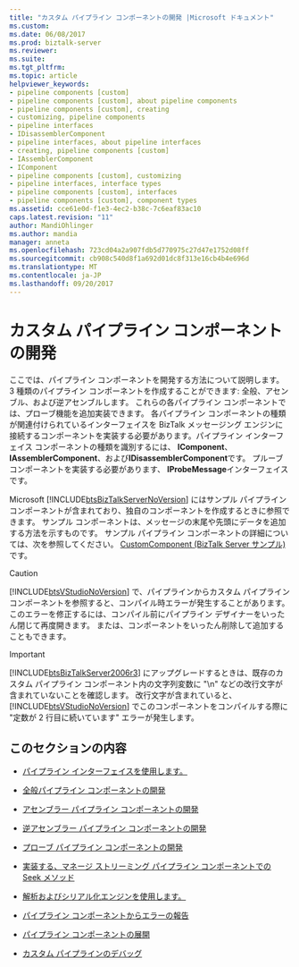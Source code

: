 ```yaml
---
title: "カスタム パイプライン コンポーネントの開発 |Microsoft ドキュメント"
ms.custom: 
ms.date: 06/08/2017
ms.prod: biztalk-server
ms.reviewer: 
ms.suite: 
ms.tgt_pltfrm: 
ms.topic: article
helpviewer_keywords:
- pipeline components [custom]
- pipeline components [custom], about pipeline components
- pipeline components [custom], creating
- customizing, pipeline components
- pipeline interfaces
- IDisassemblerComponent
- pipeline interfaces, about pipeline interfaces
- creating, pipeline components [custom]
- IAssemblerComponent
- IComponent
- pipeline components [custom], customizing
- pipeline interfaces, interface types
- pipeline components [custom], interfaces
- pipeline components [custom], component types
ms.assetid: cce61e0d-f1e3-4ec2-b38c-7c6eaf83ac10
caps.latest.revision: "11"
author: MandiOhlinger
ms.author: mandia
manager: anneta
ms.openlocfilehash: 723cd04a2a907fdb5d770975c27d47e1752d08ff
ms.sourcegitcommit: cb908c540d8f1a692d01dc8f313e16cb4b4e696d
ms.translationtype: MT
ms.contentlocale: ja-JP
ms.lasthandoff: 09/20/2017
---
```

# <a name="developing-custom-pipeline-components"></a>カスタム パイプライン コンポーネントの開発
ここでは、パイプライン コンポーネントを開発する方法について説明します。 3 種類のパイプライン コンポーネントを作成することができます: 全般、アセンブル、および逆アセンブルします。 これらの各パイプライン コンポーネントでは、プローブ機能を追加実装できます。 各パイプライン コンポーネントの種類が関連付けられているインターフェイスを BizTalk メッセージング エンジンに接続するコンポーネントを実装する必要があります。パイプライン インターフェイス コンポーネントの種類を識別するには、 **IComponent**、 **IAssemblerComponent**、および**IDisassemblerComponent**です。 プルーブ コンポーネントを実装する必要があります、 **IProbeMessage**インターフェイスです。  
  
 Microsoft [!INCLUDE[btsBizTalkServerNoVersion](../includes/btsbiztalkservernoversion-md.md)] にはサンプル パイプライン コンポーネントが含まれており、独自のコンポーネントを作成するときに参照できます。 サンプル コンポーネントは、メッセージの末尾や先頭にデータを追加する方法を示すものです。 サンプル パイプライン コンポーネントの詳細については、次を参照してください。 [CustomComponent (BizTalk Server サンプル)](../core/customcomponent-biztalk-server-sample.md)です。  
  
> [!CAUTION]
>  [!INCLUDE[btsVStudioNoVersion](../includes/btsvstudionoversion-md.md)] で、パイプラインからカスタム パイプライン コンポーネントを参照すると、コンパイル時エラーが発生することがあります。 このエラーを修正するには、コンパイル前にパイプライン デザイナーをいったん閉じて再度開きます。 または、コンポーネントをいったん削除して追加することもできます。  
  
> [!IMPORTANT]
>  [!INCLUDE[btsBizTalkServer2006r3](../includes/btsbiztalkserver2006r3-md.md)] にアップグレードするときは、既存のカスタム パイプライン コンポーネント内の文字列変数に "\n" などの改行文字が含まれていないことを確認します。 改行文字が含まれていると、[!INCLUDE[btsVStudioNoVersion](../includes/btsvstudionoversion-md.md)] でこのコンポーネントをコンパイルする際に "定数が 2 行目に続いています" エラーが発生します。  
  
## <a name="in-this-section"></a>このセクションの内容  
  
-   [パイプライン インターフェイスを使用します。](../core/using-pipeline-interfaces.md)  
  
-   [全般パイプライン コンポーネントの開発](../core/developing-a-general-pipeline-component.md)  
  
-   [アセンブラー パイプライン コンポーネントの開発](../core/developing-an-assembling-pipeline-component.md)  
  
-   [逆アセンブラー パイプライン コンポーネントの開発](../core/developing-a-disassembling-pipeline-component.md)  
  
-   [プローブ パイプライン コンポーネントの開発](../core/developing-a-probing-pipeline-component.md)  
  
-   [実装する、マネージ ストリーミング パイプライン コンポーネントでの Seek メソッド](../core/implementing-a-seek-method-in-a-managed-streaming-pipeline-component.md)  
  
-   [解析およびシリアル化エンジンを使用します。](../core/using-the-parsing-and-serializing-engines.md)  
  
-   [パイプライン コンポーネントからエラーの報告](../core/reporting-errors-from-pipeline-components.md)  
  
-   [パイプライン コンポーネントの展開](../core/deploying-pipeline-components.md)  
  
-   [カスタム パイプラインのデバッグ](../core/debugging-custom-pipelines.md)